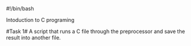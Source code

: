 #!/bin/bash

Intoduction to C programing

#Task 1#
A script that runs a C file through the preprocessor and save the result into another file.